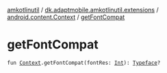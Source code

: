 [amkotlinutil](../../index.md) / [dk.adaptmobile.amkotlinutil.extensions](../index.md) / [android.content.Context](index.md) / [getFontCompat](get-font-compat.md)

# getFontCompat

`fun `[`Context`](https://developer.android.com/reference/android/content/Context.html)`.getFontCompat(fontRes: `[`Int`](https://kotlinlang.org/api/latest/jvm/stdlib/kotlin/-int/index.html)`): `[`Typeface`](https://developer.android.com/reference/android/graphics/Typeface.html)`?`